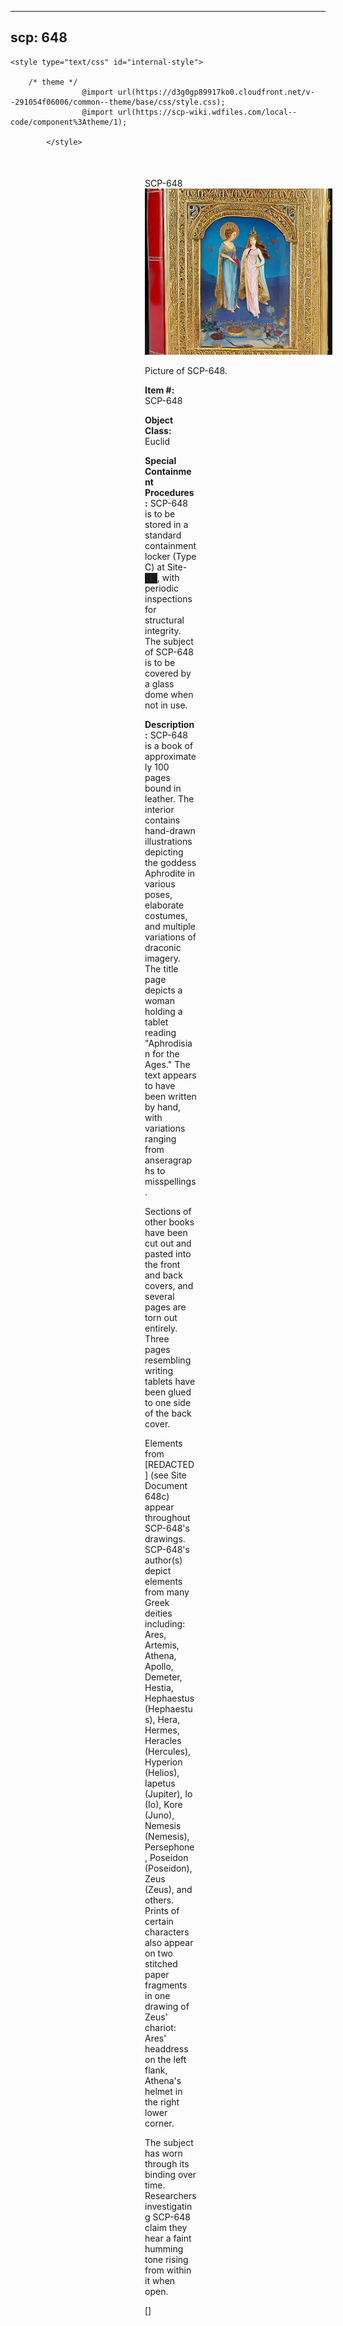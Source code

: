 
---
scp: 648
---

<head>
    <title>648 - SCP Foundation</title>
    
    <style type="text/css" id="internal-style">
                
        /* theme */
                    @import url(https://d3g0gp89917ko0.cloudfront.net/v--291054f06006/common--theme/base/css/style.css);
                    @import url(https://scp-wiki.wdfiles.com/local--code/component%3Atheme/1);
            
            </style>
<style>
iframe.scpnet-interwiki-frame { height: 0; }
</style>

</head>

<div id="main-content" style="margin: 50px 206px 20px 215px;">
<div id="action-area-top"></div>
<div id="page-title">SCP-648</div>
<div id="page-content">
<div style="text-align: right;"></div>
<div class="scp-image-block block-right" style="width:300px;"><img src="https://raw.githubusercontent.com/lucmaki/this-scp-does-not-exist/main/imgs/648.png" style="width:300px;" alt="648.jpg" class="image">
<div class="scp-image-caption" style="width:300px;">
<p>Picture of SCP-648.</p>
</div>
</div>
<p><strong>Item #:</strong> SCP-648</p>
<p><strong>Object Class:</strong> Euclid</p>
<p><strong>Special Containment Procedures:</strong> SCP-648 is to be stored in a standard containment locker (Type C) at Site-██, with periodic inspections for structural integrity. The subject of SCP-648 is to be covered by a glass dome when not in use.</p>
<p><strong>Description:</strong> SCP-648 is a book of approximately 100 pages bound in leather. The interior contains hand-drawn illustrations depicting the goddess Aphrodite in various poses, elaborate costumes, and multiple variations of draconic imagery. The title page depicts a woman holding a tablet reading "Aphrodisian for the Ages." The text appears to have been written by hand, with variations ranging from anseragraphs to misspellings.</p><p>Sections of other books have been cut out and pasted into the front and back covers, and several pages are torn out entirely. Three pages resembling writing tablets have been glued to one side of the back cover.</p><p>Elements from [REDACTED] (see Site Document 648c) appear throughout SCP-648's drawings. SCP-648's author(s) depict elements from many Greek deities including: Ares, Artemis, Athena, Apollo, Demeter, Hestia, Hephaestus (Hephaestus), Hera, Hermes, Heracles (Hercules), Hyperion (Helios), Iapetus (Jupiter), Io (Io), Kore (Juno), Nemesis (Nemesis), Persephone, Poseidon (Poseidon), Zeus (Zeus), and others. Prints of certain characters also appear on two stitched paper fragments in one drawing of Zeus' chariot: Ares' headdress on the left flank, Athena's helmet in the right lower corner.</p><p>The subject has worn through its binding over time. Researchers investigating SCP-648 claim they hear a faint humming tone rising from within it when open.</p>
<p> []</p>

<div class="footer-wikiwalk-nav">
<div style="text-align: center;">
</div>
</div>
</div>
</div>
</div>
